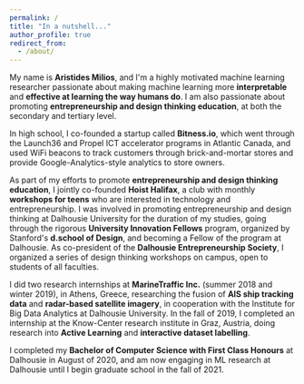 ```yaml
---
permalink: /
title: "In a nutshell..."
author_profile: true
redirect_from: 
  - /about/
---
```


My name is **Aristides Milios**, and I'm a highly motivated machine learning researcher passionate about making machine learning more **interpretable** and **effective at learning the way humans do**. I am also passionate about promoting **entrepreneurship and design thinking education**, at both the secondary and tertiary level. 

In high school, I co-founded a startup called **Bitness.io**, which went through the Launch36 and Propel ICT accelerator programs in Atlantic Canada, and used WiFi beacons to track customers through brick-and-mortar stores and provide Google-Analytics-style analytics to store owners. 

As part of my efforts to promote **entrepreneurship and design thinking education**, I jointly co-founded **Hoist Halifax**, a club with monthly **workshops for teens** who are interested in technology and entrepreneurship. I was involved in promoting entrepreneurship and design thinking at Dalhousie University for the duration of my studies, going through the rigorous **University Innovation Fellows** program, organized by Stanford's **d.school of Design**, and becoming a Fellow of the program at Dalhousie. As co-president of the **Dalhousie Entrepreneurship Society**, I organized a series of design thinking workshops on campus, open to students of all faculties.

I did two research internships at **MarineTraffic Inc.** (summer 2018 and winter 2019), in Athens, Greece, researching the fusion of **AIS ship tracking data** and **radar-based satellite imagery**, in cooperation with the Institute for Big Data Analytics at Dalhousie University. In the fall of 2019, I completed an internship at the Know-Center research institute in Graz, Austria, doing research into **Active Learning** and **interactive dataset labelling**. 

I completed my **Bachelor of Computer Science with First Class Honours** at Dalhousie in August of 2020, and am now engaging in ML research at Dalhousie until I begin graduate school in the fall of 2021.
